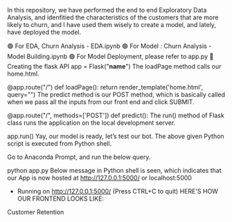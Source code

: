 In this repository, we have performed the end to end Exploratory Data Analysis, and idenfitied the characteristics of the customers that are more likely to churn, and I have used them wisely to create a model, and lately, have deployed the model.

🟢 For EDA,  Churn Analysis - EDA.ipynb
🟢 For Model : Churn Analysis - Model Building.ipynb
🟢 For Model Deployment, please refer to app.py
🔵 Creating the flask API
app = Flask("__name__")
The loadPage method calls our home.html.

@app.route("/")
def loadPage():
	return render_template('home.html', query="")
The predict method is our POST method, which is basically called when we pass all the inputs from our front end and click SUBMIT.

@app.route("/", methods=['POST'])
def predict():
The run() method of Flask class runs the application on the local development server.

app.run()
Yay, our model is ready, let’s test our bot. The above given Python script is executed from Python shell.

Go to Anaconda Prompt, and run the below query.

python app.py
Below message in Python shell is seen, which indicates that our App is now hosted at http://127.0.0.1:5000/ or localhost:5000

* Running on http://127.0.0.1:5000/ (Press CTRL+C to quit)
HERE'S HOW OUR FRONTEND LOOKS LIKE:

Customer Retention

